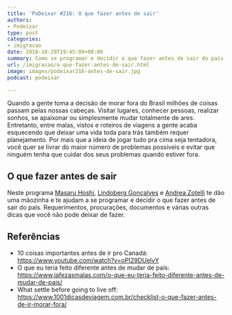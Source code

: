 ```yaml
---
title: 'PoDeixar #216: O que fazer antes de sair'
authors:
- Podeixar
type: post
categories:
- imigracao
date: 2018-10-29T19:45:09+00:00
summary: Como se programar e decidir o que fazer antes de sair do país. Requerimentos, procurações, documentos e várias dicas que você não pode deixar de fazer.
url: /imigracao/o-que-fazer-antes-de-sair.html
image: images/podeixar216-antes-de-sair.jpg
podcast: podeixar

---
```

Quando a gente toma a decisão de morar fora do Brasil milhões de coisas passam pelas nossas cabeças. Visitar lugares, conhecer pessoas, realizar sonhos, se apaixonar ou simplesmente mudar totalmente de ares. Entretanto, entre malas, vistos e roteiros de viagens a gente acaba esquecendo que deixar uma vida toda para trás também requer planejamento. Por mais que a ideia de jogar tudo pra cima seja tentadora, você quer se livrar do maior número de problemas possíveis e evitar que ninguém tenha que cuidar dos seus problemas quando estiver fora.

## O que fazer antes de sair

Neste programa [Masaru Hoshi][1],&nbsp;[Lindoberg Gonçalves][2]&nbsp;e&nbsp;[Andrea Zotelli][3] te dão uma mãozinha e te ajudam a se programar e decidir o que fazer antes de sair do país. Requerimentos, procurações, documentos e várias outras dicas que você não pode deixar de fazer.<figure></figure>

## Referências

  * 10 coisas importantes antes de ir pro Canadá: <a rel="noreferrer noopener" aria-label="https://www.youtube.com/watch?v=oPI29DUelvY (opens in a new tab)" href="https://www.youtube.com/watch?v=oPI29DUelvY" target="_blank">https://www.youtube.com/watch?v=oPI29DUelvY</a>
  * O que eu teria feito diferente antes de mudar de país: <a rel="noreferrer noopener" aria-label=" (opens in a new tab)" href="https://www.jafezasmalas.com/o-que-eu-teria-feito-diferente-antes-de-mudar-de-pais/" target="_blank">https://www.jafezasmalas.com/o-que-eu-teria-feito-diferente-antes-de-mudar-de-pais/</a>
  * What settle before going to live off: <a href="https://www.1001dicasdeviagem.com.br/checklist-o-que-fazer-antes-de-ir-morar-fora/" target="_blank" rel="noreferrer noopener" aria-label="https://www.1001dicasdeviagem.com.br/checklist-o-que-fazer-antes-de-ir-morar-fora/ (opens in a new tab)">https://www.1001dicasdeviagem.com.br/checklist-o-que-fazer-antes-de-ir-morar-fora/</a>





 [1]: /japa
 [2]: /berg
 [3]: /andreazotelli
 [4]: https://vempra.ca/seguroviagem